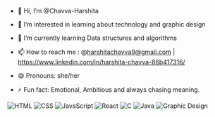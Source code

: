 - 👋 Hi, I’m @Chavva-Harshita
- 👀 I’m interested in learning about technology and graphic design
- 🌱 I’m currently learning Data structures and algorithms

- 📫 How to reach me : @harshitachavva9@gmail.com | https://www.linkedin.com/in/harshita-chavva-86b417316/ 
- 😄 Pronouns: she/her
- ⚡ Fun fact: Emotional, Ambitious and always chasing meaning.

![HTML](https://img.shields.io/badge/HTML-yellow?style=for-the-badge&logo=react&logoColor=black)
![CSS](https://img.shields.io/badge/CSS-blue?style=for-the-badge&logo=react&logoColor=black)
![JavaScript](https://img.shields.io/badge/JavaScript-orange?style=for-the-badge&logo=react&logoColor=black)
![React](https://img.shields.io/badge/React-61DAFB?style=for-the-badge&logo=react&logoColor=black)
![C](https://img.shields.io/badge/C-green?style=for-the-badge&logo=react&logoColor=black)
![Java](https://img.shields.io/badge/Java-red?style=for-the-badge&logo=react&logoColor=black)
![Graphic Design](https://img.shields.io/badge/GraphicDesign-pink?style=for-the-badge)





<!---
Chavva-Harshita/Chavva-Harshita is a ✨ special ✨ repository because its `README.md` (this file) appears on your GitHub profile.
You can click the Preview link to take a look at your changes.
--->
